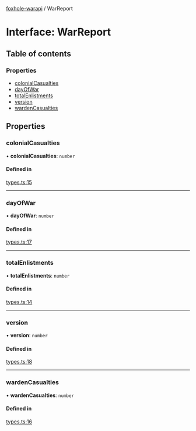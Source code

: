 [foxhole-warapi](../README.md) / WarReport

# Interface: WarReport

## Table of contents

### Properties

- [colonialCasualties](WarReport.md#colonialcasualties)
- [dayOfWar](WarReport.md#dayofwar)
- [totalEnlistments](WarReport.md#totalenlistments)
- [version](WarReport.md#version)
- [wardenCasualties](WarReport.md#wardencasualties)

## Properties

### colonialCasualties

• **colonialCasualties**: `number`

#### Defined in

[types.ts:15](https://github.com/art0rz/foxhole-warapi/blob/04a2bac/src/types.ts#L15)

___

### dayOfWar

• **dayOfWar**: `number`

#### Defined in

[types.ts:17](https://github.com/art0rz/foxhole-warapi/blob/04a2bac/src/types.ts#L17)

___

### totalEnlistments

• **totalEnlistments**: `number`

#### Defined in

[types.ts:14](https://github.com/art0rz/foxhole-warapi/blob/04a2bac/src/types.ts#L14)

___

### version

• **version**: `number`

#### Defined in

[types.ts:18](https://github.com/art0rz/foxhole-warapi/blob/04a2bac/src/types.ts#L18)

___

### wardenCasualties

• **wardenCasualties**: `number`

#### Defined in

[types.ts:16](https://github.com/art0rz/foxhole-warapi/blob/04a2bac/src/types.ts#L16)
